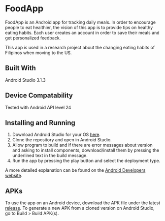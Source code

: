 # FoodApp
FoodApp is an Android app for tracking daily meals. In order to encourage people to eat healthier, the vision of this app is to provide tips on healthy eating habits. Each user creates an account in order to save their meals and get personalized feedback.

This app is used in a research project about the changing eating habits of Filipinos when moving to the US.

## Built With
Android Studio 3.1.3

## Device Compatability
Tested with Android API level 24

## Installing and Running
1. Download Android Studio for your OS [here](https://developer.android.com/studio/).
2. Clone the repository and open in Android Studio.
3. Allow program to build and if there are error messages about version and asking to install components, download/install them by pressing the underlined text in the build message.
4. Run the app by pressing the play button and select the deployment type.

A more detailed explanation can be found on the [Android Developers website](https://developer.android.com/studio/run/).

## APKs
To use the app on an Android device, download the APK file under the latest [release](https://github.com/FoodAppDeveloper/FoodApplicationCode/releases).
To generate a new APK from a cloned version on Android Studio, go to Build > Build APK(s).
